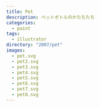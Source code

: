 ```yaml
---
title: Pet
description: ペットボトルのかたちたち
categories:
  - paint
tags:
  - illustrator
directory: "2007/pet"
images:
  - pet.svg
  - pet2.svg
  - pet3.svg
  - pet4.svg
  - pet5.svg
  - pet6.svg
  - pet7.svg
  - pet8.svg
---
```

